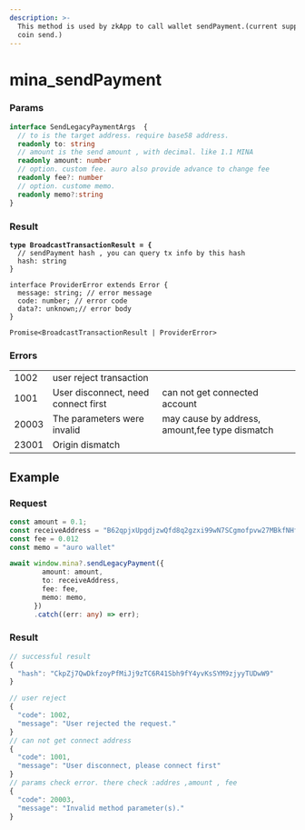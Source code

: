 ```yaml
---
description: >-
  This method is used by zkApp to call wallet sendPayment.(current supports main
  coin send.)
---
```


# mina\_sendPayment

### Params

```typescript
interface SendLegacyPaymentArgs  {
  // to is the target address. require base58 address. 
  readonly to: string
  // amount is the send amount , with decimal. like 1.1 MINA
  readonly amount: number
  // option. custom fee. auro also provide advance to change fee
  readonly fee?: number
  // option. custome memo. 
  readonly memo?:string
}

```

### Result

<pre class="language-typescript"><code class="lang-typescript"><strong>type BroadcastTransactionResult = {
</strong>  // sendPayment hash , you can query tx info by this hash
  hash: string
}

interface ProviderError extends Error {
  message: string; // error message
  code: number; // error code 
  data?: unknown;// error body 
}

Promise&#x3C;BroadcastTransactionResult | ProviderError>
</code></pre>

### Errors

|        |                                     |                                                |
| ------ | ----------------------------------- | ---------------------------------------------- |
| 1002   | user reject transaction             |                                                |
| 1001   | User disconnect, need connect first | can not get connected account                  |
| 20003 | The parameters were invalid         | may cause by address, amount,fee type dismatch |
| 23001 | Origin dismatch                     |                                                |

## Example

### Request

```typescript
const amount = 0.1;
const receiveAddress = "B62qpjxUpgdjzwQfd8q2gzxi99wN7SCgmofpvw27MBkfNHfHoY2VH32"
const fee = 0.012
const memo = "auro wallet"

await window.mina?.sendLegacyPayment({
        amount: amount,
        to: receiveAddress,
        fee: fee,
        memo: memo,
      })
      .catch((err: any) => err);
```

### Result

```typescript
// successful result
{
  "hash": "CkpZj7QwDkfzoyPfMiJj9zTC6R41Sbh9fY4yvKsSYM9zjyyTUDwW9"
}

// user reject 
{
  "code": 1002,
  "message": "User rejected the request."
}
// can not get connect address
{
  "code": 1001,
  "message": "User disconnect, please connect first"
}
// params check error. there check :addres ,amount , fee
{
  "code": 20003,
  "message": "Invalid method parameter(s)."
}
```
